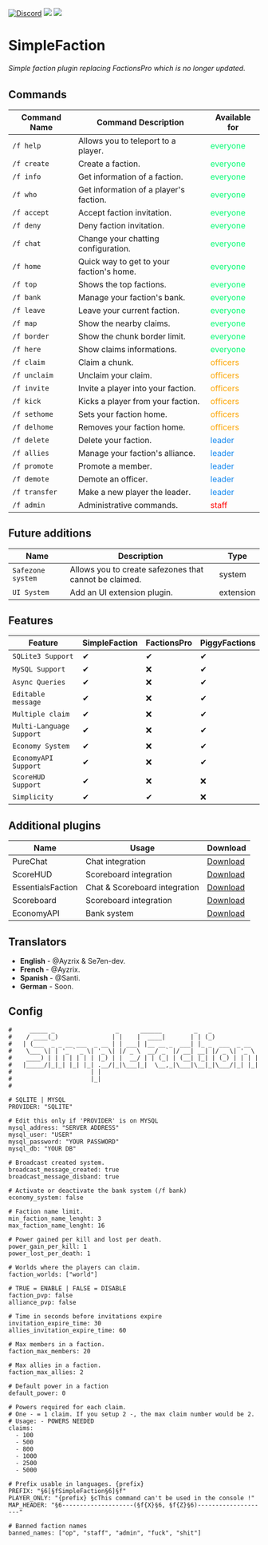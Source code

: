 [![Discord](https://img.shields.io/discord/800828802921529355.svg?label=&logo=discord&logoColor=ffffff&color=7389D8&labelColor=6A7EC2)](https://discord.gg/wuNvKw948n) [![](https://poggit.pmmp.io/shield.api/SimpleFaction)](https://poggit.pmmp.io/p/SimpleFaction) [![](https://poggit.pmmp.io/shield.dl.total/SimpleFaction)](https://poggit.pmmp.io/p/SimpleFaction)
# SimpleFaction

###### Simple faction plugin replacing FactionsPro which is no longer updated.

## Commands

| Command Name   | Command Description                                      | Available for                         |
|----------------|----------------------------------------------------------|---------------------------------------|
| `/f help`      | Allows you to teleport to a player.                      | <font color="#03fc73"> everyone       |
| `/f create`    | Create a faction.                                        | <font color="#03fc73"> everyone       |
| `/f info`      | Get information of a faction.                            | <font color="#03fc73"> everyone       |
| `/f who`       | Get information of a player's faction.                   | <font color="#03fc73"> everyone       |
| `/f accept`    | Accept faction invitation.                               | <font color="#03fc73"> everyone       |
| `/f deny`      | Deny faction invitation.                                 | <font color="#03fc73"> everyone       |
| `/f chat`      | Change your chatting configuration.                      | <font color="#03fc73"> everyone       |
| `/f home`      | Quick way to get to your faction's home.                 | <font color="#03fc73"> everyone       |
| `/f top`       | Shows the top factions.                                  | <font color="#03fc73"> everyone       |
| `/f bank`      | Manage your faction's bank.                              | <font color="#03fc73"> everyone       |
| `/f leave`     | Leave your current faction.                              | <font color="#03fc73"> everyone       |
| `/f map`       | Show the nearby claims.                                  | <font color="#03fc73"> everyone       |
| `/f border`    | Show the chunk border limit.                             | <font color="#03fc73"> everyone       |
| `/f here  `    | Show claims informations.                                | <font color="#03fc73"> everyone       |
| `/f claim`     | Claim a chunk.                                           | <font color="#fca503"> officers       |
| `/f unclaim`   | Unclaim your claim.                                      | <font color="#fca503"> officers       |
| `/f invite`    | Invite a player into your faction.                       | <font color="#fca503"> officers       |
| `/f kick`      | Kicks a player from your faction.                        | <font color="#fca503"> officers       |
| `/f sethome`   | Sets your faction home.                                  | <font color="#fca503"> officers       |
| `/f delhome`   | Removes your faction home.                               | <font color="#fca503"> officers       |
| `/f delete`    | Delete your faction.                                     | <font color="#1589F0"> leader         |
| `/f allies`    | Manage your faction's alliance.                          | <font color="#1589F0"> leader         |
| `/f promote`   |  Promote a member.                                       | <font color="#1589F0"> leader         |
| `/f demote`    | Demote an officer.                                       | <font color="#1589F0"> leader         |
| `/f transfer`  | Make a new player the leader.                            | <font color="#1589F0"> leader         |
| `/f admin`     | Administrative commands.                                 | <font color="red"> staff              | 

## Future additions

| Name              | Description                                               | Type      |
|-------------------|-----------------------------------------------------------|-----------|
| `Safezone system` | Allows you to create safezones that cannot be claimed.    | system    |
| `UI System`       | Add an UI extension plugin.                               | extension |

## Features

| Feature                   | SimpleFaction   | FactionsPro| PiggyFactions| 
|---------------------------|-----------------|------------|--------------|
| `SQLite3 Support`         | ✔               | ✔         | ✔            |
| `MySQL Support`           | ✔               | ❌         | ✔            |
| `Async Queries`           | ✔               | ❌         | ✔            |
| `Editable message`        | ✔               | ❌         | ✔            |
| `Multiple claim`          | ✔               | ❌         | ✔            |                  
| `Multi-Language Support`  | ✔               | ❌         | ✔            |
| `Economy System`          | ✔               | ❌         | ✔            |
| `EconomyAPI Support`      | ✔               | ❌         | ✔            |
| `ScoreHUD Support`        | ✔               | ❌         | ❌            |
| `Simplicity`              | ✔               | ✔         | ❌            |

## Additional plugins
| Name              | Usage                         | Download                                                      |
|-------------------|-------------------------------|---------------------------------------------------------------| 
| PureChat          | Chat integration              | [Download](https://github.com/AyzrixYTB/PureChat-UPDATED)     |
| ScoreHUD          | Scoreboard integration        | [Download](https://poggit.pmmp.io/p/ScoreHud)                 |
| EssentialsFaction | Chat & Scoreboard integration | [Download](https://github.com/Zoumi-Dev/FacEssential)         |
| Scoreboard        | Scoreboard integration        | [Download](https://github.com/AyzrixYTB/Scoreboard)           |
| EconomyAPI        | Bank system                   | [Download](https://poggit.pmmp.io/p/EconomyAPI)               |

## Translators
- **English** - @Ayzrix & Se7en-dev.
- **French** - @Ayzrix.
- **Spanish** - @Santi.
- **German** - Soon.

## Config
```
#     _____ _                 _      ______         _   _
#    / ____(_)               | |    |  ____|       | | (_)
#   | (___  _ _ __ ___  _ __ | | ___| |__ __ _  ___| |_ _  ___  _ __
#    \___ \| | '_ ` _ \| '_ \| |/ _ \  __/ _` |/ __| __| |/ _ \| '_ \
#    ____) | | | | | | | |_) | |  __/ | | (_| | (__| |_| | (_) | | | |
#   |_____/|_|_| |_| |_| .__/|_|\___|_|  \__,_|\___|\__|_|\___/|_| |_|
#                      | |
#                      |_|
#

# SQLITE | MYSQL
PROVIDER: "SQLITE"

# Edit this only if 'PROVIDER' is on MYSQL
mysql_address: "SERVER ADDRESS"
mysql_user: "USER"
mysql_password: "YOUR PASSWORD"
mysql_db: "YOUR DB"

# Broadcast created system.
broadcast_message_created: true
broadcast_message_disband: true

# Activate or deactivate the bank system (/f bank)
economy_system: false

# Faction name limit.
min_faction_name_lenght: 3
max_faction_name_lenght: 16

# Power gained per kill and lost per death.
power_gain_per_kill: 1
power_lost_per_death: 1

# Worlds where the players can claim.
faction_worlds: ["world"]

# TRUE = ENABLE | FALSE = DISABLE
faction_pvp: false
alliance_pvp: false

# Time in seconds before invitations expire
invitation_expire_time: 30
allies_invitation_expire_time: 60

# Max members in a faction.
faction_max_members: 20

# Max allies in a faction.
faction_max_allies: 2

# Default power in a faction
default_power: 0

# Powers required for each claim.
# One - = 1 claim. If you setup 2 -, the max claim number would be 2.
# Usage: - POWERS NEEDED
claims:
  - 100
  - 500
  - 800
  - 1000
  - 2500
  - 5000

# Prefix usable in languages. {prefix}
PREFIX: "§6[§fSimpleFaction§6]§f"
PLAYER_ONLY: "{prefix} §cThis command can't be used in the console !"
MAP_HEADER: "§6--------------------(§f{X}§6, §f{Z}§6)--------------------"

# Banned faction names
banned_names: ["op", "staff", "admin", "fuck", "shit"]
```